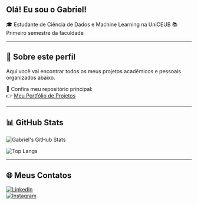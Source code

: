 ## Olá! Eu sou o Gabriel!

🎓 Estudante de Ciência de Dados e Machine Learning na UniCEUB
📚 Primeiro semestre da faculdade  

---

## 🧠 Sobre este perfil

Aqui você vai encontrar todos os meus projetos acadêmicos e pessoais organizados abaixo.

📁 Confira meu repositório principal:  
👉 [Meu Portfólio de Projetos](https://github.com/GabrielSanchez12/PersonalPortfolio)

---

## 📊 GitHub Stats

![Gabriel's GitHub Stats](https://github-readme-stats.vercel.app/api?username=GabrielSanchez12&show_icons=true&theme=tokyonight&hide_title=true)

![Top Langs](https://github-readme-stats.vercel.app/api/top-langs/?username=GabrielSanchez12&layout=compact&theme=tokyonight)

---

## 🌐 Meus Contatos

[![LinkedIn](https://img.shields.io/badge/LinkedIn-blue?logo=linkedin&style=for-the-badge&logoColor=white)](https://www.linkedin.com/in/gabriel-arakaki-sanchez-b63514365/)  
[![Instagram](https://img.shields.io/badge/Instagram-red?logo=instagram&style=for-the-badge&logoColor=white)](https://www.instagram.com/_.gabrielsanchez?igsh=bXR1dDQ5NThqbTlk&utm_source=qr)



<!--
**GabrielSanchez12/GabrielSanchez12** is a ✨ _special_ ✨ repository because its `README.md` (this file) appears on your GitHub profile.
